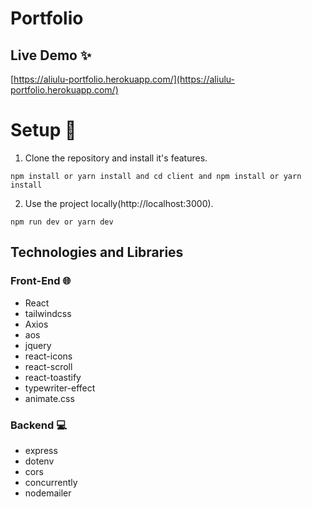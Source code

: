# Portfolio

## Live Demo ✨

[https://aliulu-portfolio.herokuapp.com/](https://aliulu-portfolio.herokuapp.com/)

# Setup 🚀

1. Clone the repository and install it's features.

```
npm install or yarn install and cd client and npm install or yarn install
```

2. Use the project locally(http://localhost:3000).

```
npm run dev or yarn dev
```
## Technologies and Libraries

### Front-End 🌐
- React
- tailwindcss
- Axios
- aos
- jquery
- react-icons
- react-scroll
- react-toastify
- typewriter-effect
- animate.css

### Backend 💻
- express
- dotenv
- cors 
- concurrently
- nodemailer

